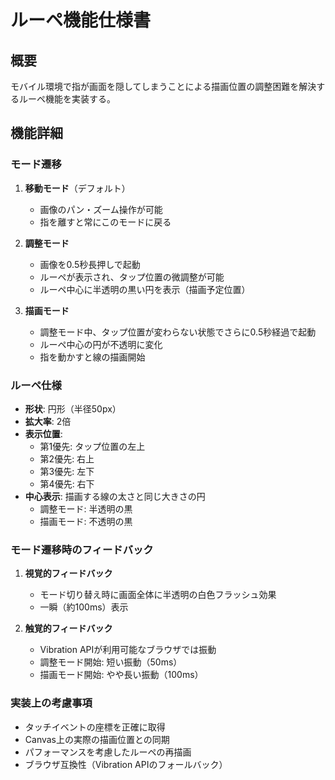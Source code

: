 # ルーペ機能仕様書

## 概要
モバイル環境で指が画面を隠してしまうことによる描画位置の調整困難を解決するルーペ機能を実装する。

## 機能詳細

### モード遷移
1. **移動モード**（デフォルト）
   - 画像のパン・ズーム操作が可能
   - 指を離すと常にこのモードに戻る

2. **調整モード**
   - 画像を0.5秒長押しで起動
   - ルーペが表示され、タップ位置の微調整が可能
   - ルーペ中心に半透明の黒い円を表示（描画予定位置）

3. **描画モード**
   - 調整モード中、タップ位置が変わらない状態でさらに0.5秒経過で起動
   - ルーペ中心の円が不透明に変化
   - 指を動かすと線の描画開始

### ルーペ仕様
- **形状**: 円形（半径50px）
- **拡大率**: 2倍
- **表示位置**: 
  - 第1優先: タップ位置の左上
  - 第2優先: 右上
  - 第3優先: 左下
  - 第4優先: 右下
- **中心表示**: 描画する線の太さと同じ大きさの円
  - 調整モード: 半透明の黒
  - 描画モード: 不透明の黒

### モード遷移時のフィードバック
1. **視覚的フィードバック**
   - モード切り替え時に画面全体に半透明の白色フラッシュ効果
   - 一瞬（約100ms）表示

2. **触覚的フィードバック**
   - Vibration APIが利用可能なブラウザでは振動
   - 調整モード開始: 短い振動（50ms）
   - 描画モード開始: やや長い振動（100ms）

### 実装上の考慮事項
- タッチイベントの座標を正確に取得
- Canvas上の実際の描画位置との同期
- パフォーマンスを考慮したルーペの再描画
- ブラウザ互換性（Vibration APIのフォールバック）